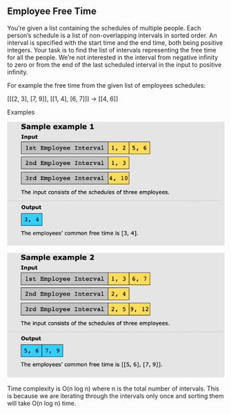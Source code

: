 ## Employee Free Time

You’re given a list containing the schedules of multiple people. Each person’s schedule is a list of non-overlapping intervals in sorted order. An interval is specified with the start time and the end time, both being positive integers. Your task is to find the list of intervals representing the free time for all the people. We’re not interested in the interval from negative infinity to zero or from the end of the last scheduled interval in the input to positive infinity.

For example the free time from the given list of employees schedules:

[[[2, 3], [7, 9]], [[1, 4], [6, 7]]] -> [[4, 6]]

Examples

![img.png](example1.png)

![img.png](example2.png)


Time complexity is O(n log n) where n is the total number of intervals. This is because we are iterating through the intervals only once and sorting them will take O(n log n) time.
